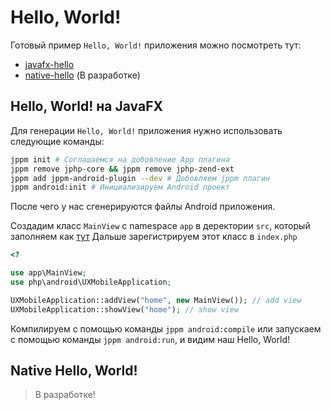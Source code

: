 # Hello, World!

Готовый пример `Hello, World!` приложения можно посмотреть тут:

* [javafx-hello](../../examples/javafx-hello/README.md)
* [native-hello]() (В разработке)

## Hello, World! на JavaFX

Для генерации `Hello, World!` приложения нужно использовать следующие команды:

```bash
jppm init # Соглашаемся на добовление App плагина
jppm remove jphp-core && jppm remove jphp-zend-ext
jppm add jppm-android-plugin --dev # Добовляем jppm плагин
jppm android:init # Инициализируем Android проект
```

После чего у нас сгенерируются файлы Android приложения.

Создадим класс `MainView` с namespace `app` в деректории `src`, который заполняем как [тут](../../examples/javafx-hello/src/app/MainView.php)
Дальше зарегистрируем этот класс в `index.php`

```php
<?

use app\MainView;
use php\android\UXMobileApplication;

UXMobileApplication::addView("home", new MainView()); // add view
UXMobileApplication::showView("home"); // show view
```

Компилируем с помощью команды `jppm android:compile` или запускаем с помощью команды `jppm android:run`, и видим наш Hello, World!

## Native Hello, World!

> В разработке!